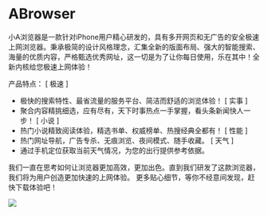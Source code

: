 # ABrowser

小A浏览器是一款针对iPhone用户精心研发的，具有多开网页和无广告的安全极速上网浏览器。秉承极简的设计风格理念，汇集全新的版面布局、强大的智能搜索、海量的优质内容，严格甄选优秀网址，这一切是为了让你每日使用，乐在其中！全新内核给您极速上网体验！

产品特点：
[ 极速 ]
- 极快的搜索特性、最省流量的服务平台、简洁而舒适的浏览体验！
[ 实事 ]
- 聚合内容精挑细选，应有尽有，天下时事热点一手掌握，看头条新闻快人一步！
[ 小说 ]
- 热门小说精致阅读体验，精选书单、权威榜单、热搜经典全都有！
[ 性能 ]
- 热门网址导航，广告专杀、无痕浏览、夜间模式、随手收藏。
[ 天气 ]
- 通过手机定位获取当前天气情况，为您的出行提供参考依据。

我们一直在思考如何让浏览器更加高效，更加出色。直到我们研发了这款浏览器，我们将为用户创造更加快速的上网体验。
更多贴心细节，等你不经意间发现，赶快下载体验吧！

[![](https://is5-ssl.mzstatic.com/image/thumb/Purple126/v4/4b/b1/d0/4bb1d0b4-b165-7a3c-2b1f-0b610be9180c/AppIcon-0-0-1x_U007emarketing-0-0-0-5-0-0-P3-0-0-0-GLES2_U002c0-512MB-85-220-0-0.png/230x0w.webp)](https://apps.apple.com/cn/app/id1596882756)
